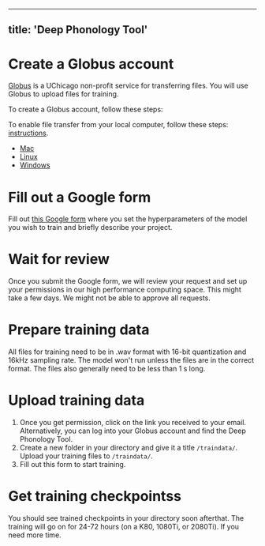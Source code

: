 
---
title:  'Deep Phonology Tool'
---


# Create a Globus account  

[Globus](https://www.globus.org/) is a UChicago non-profit service for transferring files. You will use Globus to upload files for training.

To create a Globus account, follow these steps: 


To enable file transfer from your local computer, follow these steps: [instructions](https://docs.globus.org/how-to/get-started/).

- [Mac](https://docs.globus.org/how-to/globus-connect-personal-mac/)
- [Linux](https://docs.globus.org/how-to/globus-connect-personal-linux/)
- [Windows](https://docs.globus.org/how-to/globus-connect-personal-windows/)


# Fill out a Google form

 Fill out [this Google form](https://forms.gle/QAXmbq9UBsGbR1Uu9) where you set the hyperparameters of the model you wish to train and briefly describe your project. 
 
# Wait for review

Once you submit the Google form, we will review your request and set up your permissions in our high performance computing space. This might take a few days. We might not be able to approve all requests. 
 

# Prepare training data

All files for training need to be in .wav format with 16-bit quantization and 16kHz sampling rate. The model won't run unless the files are in the correct format. The files also generally need to be less than 1 s long.


# Upload training data 
 
1. Once you get permission, click on the link you received to your email. Alternatively, you can log into your Globus account and find the Deep Phonology Tool. 
2. Create a new folder in your directory and give it a title `/traindata/`. Upload your training files to `/traindata/`. 
3. Fill out this form to start training.

# Get training checkpointss

You should see trained checkpoints in your directory soon afterthat. The training will go on for 24-72 hours (on a K80, 1080Ti, or 2080Ti). If you need more time.
